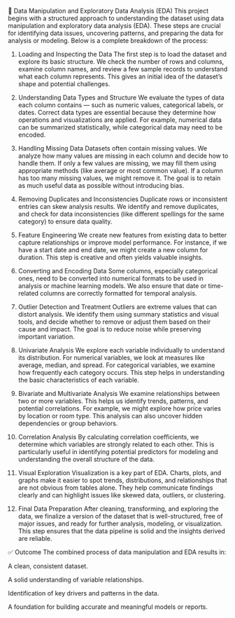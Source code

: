 🧪 Data Manipulation and Exploratory Data Analysis (EDA)
This project begins with a structured approach to understanding the dataset using data manipulation and exploratory data analysis (EDA). These steps are crucial for identifying data issues, uncovering patterns, and preparing the data for analysis or modeling. Below is a complete breakdown of the process:

1. Loading and Inspecting the Data
The first step is to load the dataset and explore its basic structure. We check the number of rows and columns, examine column names, and review a few sample records to understand what each column represents. This gives an initial idea of the dataset’s shape and potential challenges.

2. Understanding Data Types and Structure
We evaluate the types of data each column contains — such as numeric values, categorical labels, or dates. Correct data types are essential because they determine how operations and visualizations are applied. For example, numerical data can be summarized statistically, while categorical data may need to be encoded.

3. Handling Missing Data
Datasets often contain missing values. We analyze how many values are missing in each column and decide how to handle them. If only a few values are missing, we may fill them using appropriate methods (like average or most common value). If a column has too many missing values, we might remove it. The goal is to retain as much useful data as possible without introducing bias.

4. Removing Duplicates and Inconsistencies
Duplicate rows or inconsistent entries can skew analysis results. We identify and remove duplicates, and check for data inconsistencies (like different spellings for the same category) to ensure data quality.

5. Feature Engineering
We create new features from existing data to better capture relationships or improve model performance. For instance, if we have a start date and end date, we might create a new column for duration. This step is creative and often yields valuable insights.

6. Converting and Encoding Data
Some columns, especially categorical ones, need to be converted into numerical formats to be used in analysis or machine learning models. We also ensure that date or time-related columns are correctly formatted for temporal analysis.

7. Outlier Detection and Treatment
Outliers are extreme values that can distort analysis. We identify them using summary statistics and visual tools, and decide whether to remove or adjust them based on their cause and impact. The goal is to reduce noise while preserving important variation.

8. Univariate Analysis
We explore each variable individually to understand its distribution. For numerical variables, we look at measures like average, median, and spread. For categorical variables, we examine how frequently each category occurs. This step helps in understanding the basic characteristics of each variable.

9. Bivariate and Multivariate Analysis
We examine relationships between two or more variables. This helps us identify trends, patterns, and potential correlations. For example, we might explore how price varies by location or room type. This analysis can also uncover hidden dependencies or group behaviors.

10. Correlation Analysis
By calculating correlation coefficients, we determine which variables are strongly related to each other. This is particularly useful in identifying potential predictors for modeling and understanding the overall structure of the data.

11. Visual Exploration
Visualization is a key part of EDA. Charts, plots, and graphs make it easier to spot trends, distributions, and relationships that are not obvious from tables alone. They help communicate findings clearly and can highlight issues like skewed data, outliers, or clustering.

12. Final Data Preparation
After cleaning, transforming, and exploring the data, we finalize a version of the dataset that is well-structured, free of major issues, and ready for further analysis, modeling, or visualization. This step ensures that the data pipeline is solid and the insights derived are reliable.

✅ Outcome
The combined process of data manipulation and EDA results in:

A clean, consistent dataset.

A solid understanding of variable relationships.

Identification of key drivers and patterns in the data.

A foundation for building accurate and meaningful models or reports.

